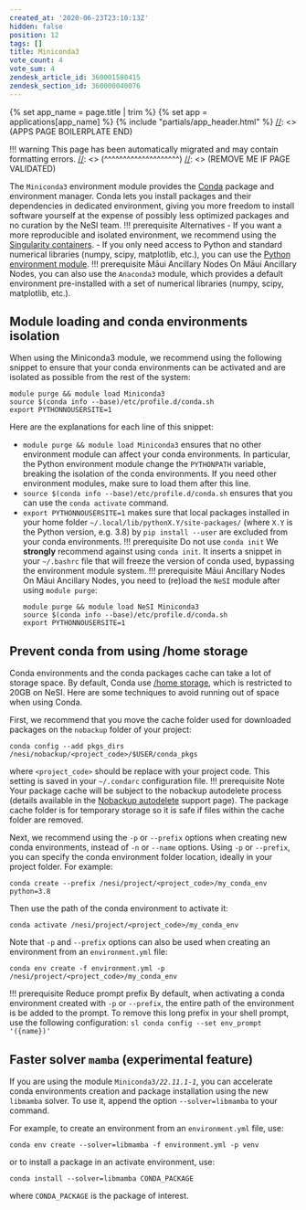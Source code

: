 ```yaml
---
created_at: '2020-06-23T23:10:13Z'
hidden: false
position: 12
tags: []
title: Miniconda3
vote_count: 4
vote_sum: 4
zendesk_article_id: 360001580415
zendesk_section_id: 360000040076
---
```



[//]: <> (APPS PAGE BOILERPLATE START)
{% set app_name = page.title | trim %}
{% set app = applications[app_name] %}
{% include "partials/app_header.html" %}
[//]: <> (APPS PAGE BOILERPLATE END)


[//]: <> (REMOVE ME IF PAGE VALIDATED)
[//]: <> (vvvvvvvvvvvvvvvvvvvv)
!!! warning
    This page has been automatically migrated and may contain formatting errors.
[//]: <> (^^^^^^^^^^^^^^^^^^^^)
[//]: <> (REMOVE ME IF PAGE VALIDATED)

The `Miniconda3` environment module provides the
[Conda](https://docs.conda.io/projects/conda/en/latest/) package and
environment manager. Conda lets you install packages and their
dependencies in dedicated environment, giving you more freedom to
install software yourself at the expense of possibly less optimized
packages and no curation by the NeSI team.
!!! prerequisite Alternatives
     -   If you want a more reproducible and isolated environment, we
         recommend using the [Singularity
         containers](../../Scientific_Computing/Supported_Applications/Singularity.md).
     -   If you only need access to Python and standard numerical libraries
         (numpy, scipy, matplotlib, etc.), you can use the [Python
         environment
         module](../../Scientific_Computing/Supported_Applications/Python.md).
!!! prerequisite Māui Ancillary Nodes
     On Māui Ancillary Nodes, you can also use the `Anaconda3` module,
     which provides a default environment pre-installed with a set of
     numerical libraries (numpy, scipy, matplotlib, etc.).

## Module loading and conda environments isolation

When using the Miniconda3 module, we recommend using the following
snippet to ensure that your conda environments can be activated and are
isolated as possible from the rest of the system:

``` sl
module purge && module load Miniconda3
source $(conda info --base)/etc/profile.d/conda.sh
export PYTHONNOUSERSITE=1
```

Here are the explanations for each line of this snippet:

-   `module purge && module load Miniconda3` ensures that no other
    environment module can affect your conda environments. In
    particular, the Python environment module change the `PYTHONPATH`
    variable, breaking the isolation of the conda environments. If you
    need other environment modules, make sure to load them after this
    line.
-   `source $(conda info --base)/etc/profile.d/conda.sh` ensures that
    you can use the `conda activate` command.
-   `export PYTHONNOUSERSITE=1` makes sure that local packages installed
    in your home folder `~/.local/lib/pythonX.Y/site-packages/` (where
    `X.Y` is the Python version, e.g. 3.8) by `pip install --user` are
    excluded from your conda environments.
!!! prerequisite Do not use `conda init`
     We **strongly** recommend against using `conda init`. It inserts a
     snippet in your `~/.bashrc` file that will freeze the version of conda
     used, bypassing the environment module system.
!!! prerequisite Māui Ancillary Nodes
     On Māui Ancillary Nodes, you need to (re)load the `NeSI` module after
     using `module purge`:
     ``` sl
     module purge && module load NeSI Miniconda3
     source $(conda info --base)/etc/profile.d/conda.sh
     export PYTHONNOUSERSITE=1
     ```

## Prevent conda from using /home storage

Conda environments and the conda packages cache can take a lot of
storage space. By default, Conda use [/home
storage](../../Storage/File_Systems_and_Quotas/NeSI_File_Systems_and_Quotas.md),
which is restricted to 20GB on NeSI. Here are some techniques to avoid
running out of space when using Conda.

First, we recommend that you move the cache folder used for downloaded
packages on the `nobackup` folder of your project:

``` sl
conda config --add pkgs_dirs /nesi/nobackup/<project_code>/$USER/conda_pkgs
```

where `<project_code>` should be replace with your project code. This
setting is saved in your `~/.condarc` configuration file.
!!! prerequisite Note
     Your package cache will be subject to the nobackup autodelete process
     (details available in the [Nobackup
     autodelete](../../Storage/File_Systems_and_Quotas/Automatic_cleaning_of_nobackup_file_system.md)
     support page). The package cache folder is for temporary storage so it
     is safe if files within the cache folder are removed.

Next, we recommend using the `-p` or `--prefix` options when creating
new conda environments, instead of `-n` or `--name` options. Using `-p`
or `--prefix`, you can specify the conda environment folder location,
ideally in your project folder. For example:

``` sl
conda create --prefix /nesi/project/<project_code>/my_conda_env python=3.8
```

Then use the path of the conda environment to activate it:

``` sl
conda activate /nesi/project/<project_code>/my_conda_env
```

Note that `-p` and `--prefix` options can also be used when creating an
environment from an `environment.yml` file:

``` sl
conda env create -f environment.yml -p /nesi/project/<project_code>/my_conda_env
```
!!! prerequisite Reduce prompt prefix
     By default, when activating a conda environment created with `-p` or
     `--prefix`, the entire path of the environment is be added to the
     prompt. To remove this long prefix in your shell prompt, use the
     following configuration:
     ``` sl
     conda config --set env_prompt '({name})'
     ```

## Faster solver `mamba` (experimental feature)

If you are using the module `Miniconda3/`*`22.11.1-1`*, you can
accelerate conda environments creation and package installation using
the new `libmamba` solver. To use it, append the option
`--solver=libmamba` to your command.

For example, to create an environment from an `environment.yml` file,
use:

``` sl
conda env create --solver=libmamba -f environment.yml -p venv
```

or to install a package in an activate environment, use:

``` sl
conda install --solver=libmamba CONDA_PACKAGE
```

where `CONDA_PACKAGE` is the package of interest.